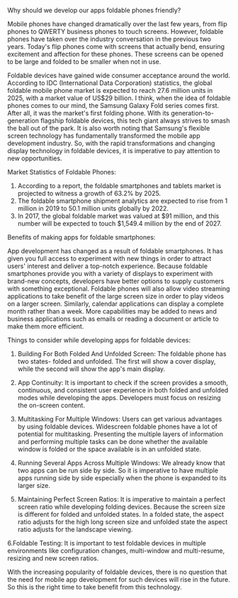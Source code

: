 Why should we develop our apps foldable phones friendly?

Mobile phones have changed dramatically over the last few years, from flip phones to QWERTY business phones to touch screens. However, foldable phones have taken over the industry conversation in the previous two years. Today's flip phones come with screens that actually bend, ensuring excitement and affection for these phones. These screens can be opened to be large and folded to be smaller when not in use.

Foldable devices have gained wide consumer acceptance around the world. According to IDC (International Data Corporation) statistics, the global foldable mobile phone market is expected to reach 27.6 million units in 2025, with a market value of US$29 billion. I think, when the idea of foldable phones comes to our mind, the Samsung Galaxy Fold series comes first. After all, it was the market's first folding phone. With its generation-to-generation flagship foldable devices, this tech giant always strives to smash the ball out of the park. It is also worth noting that Samsung's flexible screen technology has fundamentally transformed the mobile app development industry. So, with the rapid transformations and changing display technology in foldable devices, it is imperative to pay attention to new opportunities.

Market Statistics of Foldable Phones:
1. According to a report, the foldable smartphones and tablets market is projected to witness a growth of 63.2% by 2025.
2. The foldable smartphone shipment analytics are expected to rise from 1 million in 2019 to 50.1 million units globally by 2022.
3. In 2017, the global foldable market was valued at $91 million, and this number will be expected to touch $1,549.4 million by the end of 2027.

Benefits of making apps for foldable smartphones:

App development has changed as a result of foldable smartphones. It has given you full access to experiment with new things in order to attract users' interest and deliver a top-notch experience. Because foldable smartphones provide you with a variety of displays to experiment with brand-new concepts, developers have better options to supply customers with something exceptional. Foldable phones will also allow video streaming applications to take benefit of the large screen size in order to play videos on a larger screen. Similarly, calendar applications can display a complete month rather than a week. More capabilities may be added to news and business applications such as emails or reading a document or article to make them more efficient.

Things to consider while developing apps for foldable devices:
1. Building For Both Folded And Unfolded Screen:
   The foldable phone has two states- folded and unfolded. The first will show a cover display, while the second will show the app's main display.

2. App Continuity:
   It is important to check if the screen provides a smooth, continuous, and consistent user experience in both folded and unfolded modes while developing the apps.    Developers must focus on resizing the on-screen content.

3. Multitasking For Multiple Windows:
   Users can get various advantages by using foldable devices. Widescreen foldable phones have a lot of potential for multitasking. Presenting the multiple layers      of information and performing multiple tasks can be done whether the available window is folded or the space available is in an unfolded state.

4. Running Several Apps Across Multiple Windows:
   We already know that two apps can be run side by side. So it is imperative to have multiple apps running side by side especially when the phone is expanded to      its larger size.

5. Maintaining Perfect Screen Ratios:
   It is imperative to maintain a perfect screen ratio while developing folding devices. Because the screen size is different for folded and unfolded states. In a      folded state, the aspect ratio adjusts for the high long screen size and unfolded state the aspect ratio adjusts for the landscape viewing.

6.Foldable Testing:
  It is important to test foldable devices in multiple environments like configuration changes, multi-window and multi-resume, resizing and new screen ratios.

With the increasing popularity of foldable devices, there is no question that the need for mobile app development for such devices will rise in the future.
So this is the right time to take benefit from this technology.
